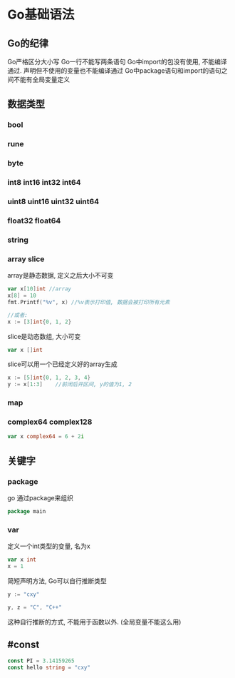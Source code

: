 # Go基础语法

## Go的纪律
Go严格区分大小写
Go一行不能写两条语句
Go中import的包没有使用, 不能编译通过. 声明但不使用的变量也不能编译通过
Go中package语句和import的语句之间不能有全局变量定义

## 数据类型
### bool
### rune
### byte
### int8 int16 int32 int64
### uint8 uint16 uint32 uint64
### float32 float64
### string
### array slice
array是静态数据, 定义之后大小不可变
``` Go
var x[10]int //array
x[8] = 10
fmt.Printf("%v", x) //%v表示打印值, 数据会被打印所有元素

//或者:
x := [3]int{0, 1, 2}
```
slice是动态数组, 大小可变
``` Go
var x []int
```
slice可以用一个已经定义好的array生成
``` Go
x := [5]int{0, 1, 2, 3, 4}
y := x[1:3]    //前闭后开区间, y的值为1, 2
```

### map
### complex64 complex128
``` Go
var x complex64 = 6 + 2i
```


## 关键字
### package 
go 通过package来组织

``` Go
package main
```

### var
定义一个int类型的变量, 名为x
``` Go
var x int
x = 1
```

简短声明方法, Go可以自行推断类型
``` Go
y := "cxy"
```

``` Go
y, z = "C", "C++"
```
这种自行推断的方式, 不能用于函数以外. (全局变量不能这么用)

## #const
``` Go
const PI = 3.14159265
const hello string = "cxy"
```


